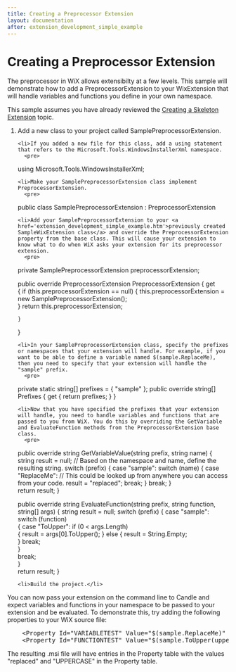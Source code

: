 ```yaml
---
title: Creating a Preprocessor Extension
layout: documentation
after: extension_development_simple_example
---
```


# Creating a Preprocessor Extension

  <p>The preprocessor in WiX allows extensibilty at a few levels. This sample will demonstrate how to add a PreprocessorExtension to your WixExtension that will handle variables and functions you define in your own namespace.</p>

  <p>This sample assumes you have already reviewed the <a href='extension_development_simple_example.htm'>Creating a Skeleton Extension</a> topic.</p>

  <ol>
    <li>Add a new class to your project called SamplePreprocessorExtension.</li>

    <li>If you added a new file for this class, add a using statement that refers to the Microsoft.Tools.WindowsInstallerXml namespace.
      <pre>
using Microsoft.Tools.WindowsInstallerXml;
</pre>
    </li>

    <li>Make your SamplePreprocessorExtension class implement PreprocessorExtension.
      <pre>
public class SamplePreprocessorExtension : PreprocessorExtension
</pre>
    </li>

    <li>Add your SamplePreprocessorExtension to your <a href='extension_development_simple_example.htm'>previously created SampleWixExtension class</a> and override the PreprocessorExtension property from the base class. This will cause your extension to know what to do when WiX asks your extension for its preprocessor extension.
      <pre>
private SamplePreprocessorExtension preprocessorExtension; 

public override PreprocessorExtension PreprocessorExtension 
{ 
    get  
    { 
        if (this.preprocessorExtension == null) 
        { 
            this.preprocessorExtension = new SamplePreprocessorExtension();  
        } 
        return this.preprocessorExtension; 

    } 
}
</pre>
    </li>

    <li>In your SamplePreprocessorExtension class, specify the prefixes or namespaces that your extension will handle. For example, if you want to be able to define a variable named $(sample.ReplaceMe), then you need to specify that your extension will handle the "sample" prefix.
      <pre>
private static string[] prefixes = { "sample" }; 
public override string[] Prefixes { get { return prefixes; } }
</pre>
    </li>

    <li>Now that you have specified the prefixes that your extension will handle, you need to handle variables and functions that are passed to you from WiX. You do this by overriding the GetVariable and EvaluateFunction methods from the PreprocessorExtension base class.
      <pre>
public override string GetVariableValue(string prefix, string name) 
{ 
     string result = null; 
    // Based on the namespace and name, define the resulting string. 
    switch (prefix) 
    { 
        case "sample": 
            switch (name) 
            { 
                case "ReplaceMe": 
                   // This could be looked up from anywhere you can access from your code. 
                   result = "replaced"; 
                   break; 
            } 
            break; 
    }  
    return result; 
}  
   
public override string EvaluateFunction(string prefix, string function, string[] args) 
{ 
    string result = null; 
    switch (prefix) 
    { 
        case "sample": 
            switch (function)  
            { 
                case "ToUpper": 
                    if (0 &lt; args.Length)  
                    { 
                        result = args[0].ToUpper(); 
                    } 
                    else 
                    { 
                        result = String.Empty;  
                    } 
                    break;  
            }  
            break;  
    }  
    return result; 
}
</pre>
    </li>

    <li>Build the project.</li>
  </ol>

  <p>You can now pass your extension on the command line to Candle and expect variables and functions in your namespace to be passed to your extension and be evaluated. To demonstrate this, try adding the following properties to your WiX source file:</p>
  <pre>
    &lt;Property Id="VARIABLETEST" Value="$(sample.ReplaceMe)" /&gt;
    &lt;Property Id="FUNCTIONTEST" Value="$(sample.ToUpper(uppercase))" /&gt;
</pre>

The resulting .msi file will have entries in the Property table with the values "replaced" and "UPPERCASE" in the Property table.
